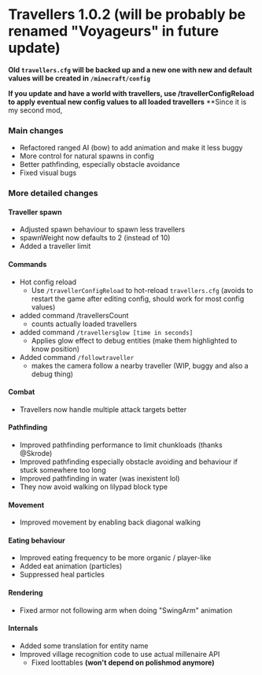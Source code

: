 # Travellers 1.0.2 (will be probably be renamed "Voyageurs" in future update)

**Old `travellers.cfg` will be backed up and a new one with new and default values will be created in `/minecraft/config`**

**If you update and have a world with travellers, use /travellerConfigReload to apply eventual new config values to all loaded travellers**
**Since it is my second mod, 
### Main changes
- Refactored ranged AI (bow) to add animation and make it less buggy
- More control for natural spawns in config
- Better pathfinding, especially obstacle avoidance
- Fixed visual bugs


### More detailed changes

#### Traveller spawn
- Adjusted spawn behaviour to spawn less travellers
- spawnWeight now defaults to 2 (instead of 10)
- Added a traveller limit

#### Commands
- Hot config reload
    - Use `/travellerConfigReload` to hot-reload `travellers.cfg` (avoids to restart the game after editing config, should work for most config values)
- added command /travellersCount
    - counts actually loaded travellers 
- added command `/travellersglow [time in seconds]`
     - Applies glow effect to debug entities (make them highlighted to know position)
- Added command `/followtraveller`
    - makes the camera follow a nearby traveller (WIP, buggy and also a debug thing)

#### Combat
- Travellers now handle multiple attack targets better

#### Pathfinding
- Improved pathfinding performance to limit chunkloads (thanks @Skrode)
- Improved pathfinding especially obstacle avoiding and behaviour if stuck somewhere too long
- Improved pathfinding in water (was inexistent lol)
- They now avoid walking on lilypad block type

#### Movement
- Improved movement by enabling back diagonal walking

#### Eating behaviour
- Improved eating frequency to be more organic / player-like
- Added eat animation (particles)
- Suppressed heal particles

#### Rendering
- Fixed armor not following arm when doing "SwingArm" animation

#### Internals
- Added some translation for entity name
- Improved village recognition code to use actual millenaire API
    - Fixed loottables **(won't depend on polishmod anymore)**